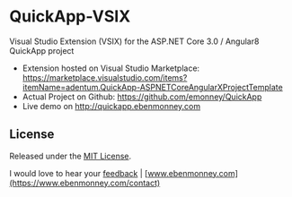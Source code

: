 # QuickApp-VSIX
Visual Studio Extension (VSIX) for the ASP.NET Core 3.0 / Angular8 QuickApp project
* Extension hosted on Visual Studio Marketplace: https://marketplace.visualstudio.com/items?itemName=adentum.QuickApp-ASPNETCoreAngularXProjectTemplate
* Actual Project on Github: https://github.com/emonney/QuickApp
* Live demo on http://quickapp.ebenmonney.com


## License

Released under the [MIT License](https://github.com/emonney/QuickApp/blob/master/LICENSE).


I would love to hear your [feedback](mailto:contact@ebenmonney.com) | [www.ebenmonney.com](https://www.ebenmonney.com/contact)